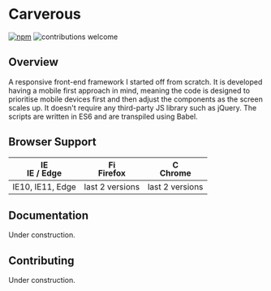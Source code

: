 # Carverous

[![npm](https://img.shields.io/badge/license-MIT-green.svg)](https://github.com/cefjoeii/carverous/blob/master/LICENSE) ![contributions welcome](https://img.shields.io/badge/contributions-welcome-blue.svg)



## Overview
A responsive front-end framework I started off from scratch.
It is developed having a mobile first approach in mind,
meaning the code is designed to prioritise mobile devices first
and then adjust the components as the screen scales up.
It doesn't require any third-party JS library such as jQuery. The scripts are written in ES6 and are transpiled using Babel.

## Browser Support

| [<img src="https://raw.githubusercontent.com/godban/browsers-support-badges/master/src/images/edge.png" alt="IE / Edge" width="16px" height="16px" />](http://godban.github.io/browsers-support-badges/)</br>IE / Edge | [<img src="https://raw.githubusercontent.com/godban/browsers-support-badges/master/src/images/firefox.png" alt="Firefox" width="16px" height="16px" />](http://godban.github.io/browsers-support-badges/)</br>Firefox | [<img src="https://raw.githubusercontent.com/godban/browsers-support-badges/master/src/images/chrome.png" alt="Chrome" width="16px" height="16px" />](http://godban.github.io/browsers-support-badges/)</br>Chrome |
| --------- | --------- | --------- |
| IE10, IE11, Edge| last 2 versions| last 2 versions

## Documentation
Under construction.

## Contributing
Under construction.
